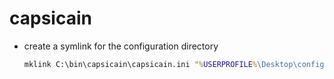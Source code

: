 # capsicain

- create a symlink for the configuration directory
  ```bat
  mklink C:\bin\capsicain\capsicain.ini "%USERPROFILE%\Desktop\config\capsicain\capsicain.ini"
  ```

